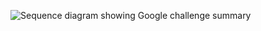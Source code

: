 <div class="common-image-format">

![Sequence diagram showing Google challenge summary](/img/authenticators/dotnet-authenticators-google-challenge-summary.png)

</div>
